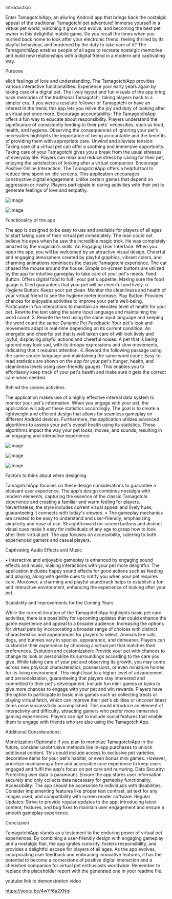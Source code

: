 Introduction 

Enter TamagotchiApp, an alluring Android app that brings back the nostalgic appeal of the traditional Tamagotchi pet adventure! Immerse yourself in a virtual pet world, watching it grow and evolve, and becoming the best pet owner in this delightful mobile game. Do you recall the times when you hurried back home to look after your electronic friend, feeling thrilled by its playful behaviour, and burdened by the duty to take care of it? The TamagotchiApp enables people of all ages to recreate nostalgic memories and build new relationships with a digital friend in a modern and captivating way.

Purpose

elicit feelings of love and understanding.
The TamagotchiApp provides various interactive functionalities.
Experience your early years again by taking care of a digital pet. The lively layout and fun visuals of the app bring back memories of the traditional Tamagotchi, taking players back to a simpler era. If you were a resolute follower of Tamagotchi or have an interest in the trend, this app lets you relive the joy and duty of looking after a virtual pet once more.
Encourage accountability: The TamagotchiApp offers a fun way to educate about responsibility. Players understand the significance of consistently tending to their pets' necessities, such as food, health, and hygiene. Observing the consequences of ignoring your pet's necessities highlights the importance of being accountable and the benefits of providing them with appropriate care.
Unwind and alleviate tension: Taking care of a virtual pet can offer a soothing and immersive opportunity. Taking care of your Tamagotchi gives you a break from the usual stresses of everyday life. Players can relax and reduce stress by caring for their pet, enjoying the satisfaction of looking after a virtual companion.
Encourage Positive Online Interaction: The TamagotchiApp offers a helpful tool to reduce time spent on idle screens. This application encourages constructive digital engagement, unlike certain games that depend on aggression or rivalry. Players participate in caring activities with their pet to generate feelings of love and empathy.


![image](https://github.com/ChiaraJenelle/tamagotchiApp/assets/163857396/b4183b95-141d-4ebf-8c51-f9b590f9ff5f)

![image](https://github.com/ChiaraJenelle/tamagotchiApp/assets/163857396/e94a3d05-21dd-4f41-8783-a3df9b0dc515)



Functionality of the app

The app is designed to be easy to use and available for players of all ages to start taking care of their virtual pet immediately.
The man could not believe his eyes when he saw the incredible magic trick. He was completely amazed by the magician's skills. An Engaging User Interface: When you open the app, you will be welcomed by an attractive visual design. Cheerful and engaging atmosphere created by playful graphics, vibrant colors, and charming animations reminisces the classic Tamagotchi experience.
The cat chased the mouse around the house. Simple on-screen buttons are utilized by the app for intuitive gameplay to take care of your pet's needs.
Feed Button: Offers digital food to fulfil your pet's appetite. Making sure the food gauge is filled guarantees that your pet will be cheerful and lively.
o Hygiene Button: Keeps your pet clean. Monitor the cleanliness and health of your virtual friend to see the hygiene meter increase.
Play Button: Provides chances for enjoyable activities to improve your pet's well-being. Participate in fun interactions to maintain an elevated level of health for your pet.
Rewrite the text using the same input language and maintaining the word count:
3. Rewrite the text using the same input language and keeping the word count the same: Dynamic Pet Feedback: Your pet's look and movements adapt in real-time depending on its current condition. An energetic and cheerful pet that is well taken care of will look lively and joyful, displaying playful actions and cheerful noises. A pet that is being ignored may look sad, with its droopy expressions and slow movements, indicating that it requires attention.
4. Reword the following passage using the same source language and maintaining the same word count: Easy-to-read statistics are shown on the app for your pet's hunger, health, and cleanliness levels using user-friendly gauges. This enables you to effortlessly keep track of your pet's health and make sure it gets the correct care when needed.

Behind the scenes activities.

The application makes use of a highly effective internal data system to monitor your pet's information. When you engage with your pet, the application will adjust these statistics accordingly. The goal is to create a lightweight and efficient design that allows for seamless gameplay on different Android devices. Furthermore, the application utilizes advanced algorithms to assess your pet's overall health using its statistics. These algorithms impact the way your pet looks, moves, and sounds, resulting in an engaging and interactive experience.


![image](https://github.com/ChiaraJenelle/tamagotchiApp/assets/163857396/cfc252e8-81bc-489f-943b-3f40c3bb0eae)

![image](https://github.com/ChiaraJenelle/tamagotchiApp/assets/163857396/d5dee414-8693-4f56-a7fc-4e819c3d5791)

![image](https://github.com/ChiaraJenelle/tamagotchiApp/assets/163857396/043dec46-0629-44e2-a8e4-487635cf06fd)



Factors to think about when designing.

TamagotchiApp focuses on these design considerations to guarantee a pleasant user experience.
The app's design combines nostalgia with modern elements, capturing the essence of the classic Tamagotchi experience and creating a familiar and warm feeling for players. Nevertheless, the style includes current visual appeal and lively hues, guaranteeing it connects with today's viewers.
• The gameplay mechanics are created to be easy to understand and user-friendly, emphasizing simplicity and ease of use. Straightforward on-screen buttons and distinct visual cues make it easy for individuals of any age to grasp how to look after their virtual pet. The app focuses on accessibility, catering to both experienced gamers and casual players.


Captivating Audio Effects and Music

• Interactive and enjoyable gameplay is enhanced by engaging sound effects and music, making interactions with your pet more delightful. The application includes happy sound effects for good actions such as feeding and playing, along with gentle cues to notify you when your pet requires care. Moreover, a charming and playful soundtrack helps to establish a fun and interactive environment, enhancing the experience of looking after your pet.

Scalability and Improvements for the Coming Years

While the current iteration of the TamagotchiApp highlights basic pet care activities, there is a possibility for upcoming updates that could enhance the game experience and appeal to a broader audience.
Increasing the options for virtual pets by incorporating a broader range of choices with distinct characteristics and appearances for players to select. Animals like cats, dogs, and bunnies vary in species, appearance, and demeaner. Players can customize their experience by choosing a virtual pet that matches their preferences.
Evolution and customization: Provide your pet with chances to change its look or personalize its surroundings according to the care you give. While taking care of your pet and observing its growth, you may come across new physical characteristics, possessions, or even miniature homes for its living environment. This might lead to a higher level of advancement and personalization, guaranteeing that players stay interested and committed to their pet's development.
Include fun mini-games or tasks to give more chances to engage with your pet and win rewards. Players have the option to participate in basic mini games such as collecting treats or playing virtual fetch, which can improve their pet's abilities or uncover latest items once successfully accomplished. This could introduce an element of interactivity and difficulty, attracting gamers who prefer more immersive gaming experiences.
Players can opt to include social features that enable them to engage with friends who are also using the TamagotchiApp.

Additional Considerations:

Monetization (Optional): If you plan to monetize TamagotchiApp in the future, consider unobtrusive methods like in-app purchases to unlock additional content. This could include access to exclusive pet varieties, decorative items for your pet's habitat, or even bonus mini games. However, prioritize maintaining a free and accessible core experience to keep users engaged and fulfil the app's focus on pet care and nurturing.
Data Security: Protecting user data is paramount. Ensure the app stores user information securely and only collects data necessary for gameplay functionality.
Accessibility: The app should be accessible to individuals with disabilities. Consider implementing features like proper text contrast, alt text for any images used, and compatibility with screen reader software.
Regular Updates: Strive to provide regular updates to the app, introducing latest content, features, and bug fixes to maintain user engagement and ensure a smooth gameplay experience.

Conclusion

TamagotchiApp stands as a testament to the enduring power of virtual pet experiences. By combining a user-friendly design with engaging gameplay and a nostalgic flair, the app ignites curiosity, fosters responsibility, and provides a delightful escape for players of all ages. As the app evolves, incorporating user feedback and embracing innovative features, it has the potential to become a cornerstone of positive digital interaction and a cherished companion for virtual pet enthusiasts worldwide. Remember to replace this placeholder report with the generated one in your readme file.


youtube link to demonstration video

https://youtu.be/4wYf6a2XNqI

